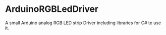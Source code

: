 # ArduinoRGBLedDriver
A small Arduino analog RGB LED strip Driver including libraries for C# to use it.